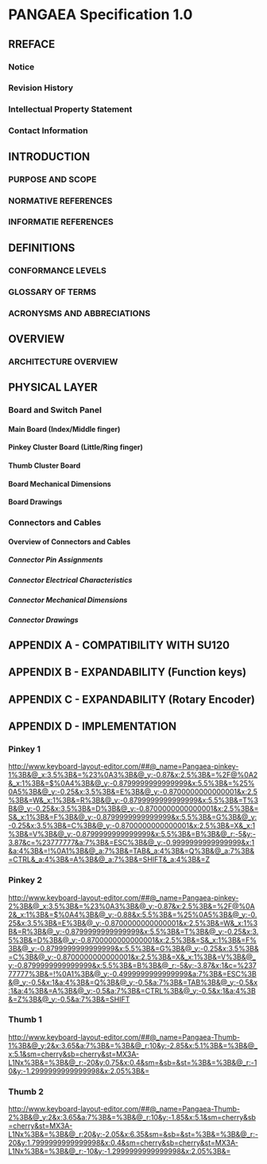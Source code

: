 # PANGAEA Specification 1.0


## RREFACE
### Notice
### Revision History
### Intellectual Property Statement
### Contact Information


## INTRODUCTION
### PURPOSE AND SCOPE
### NORMATIVE REFERENCES
### INFORMATIE REFERENCES


## DEFINITIONS
### CONFORMANCE LEVELS
### GLOSSARY OF TERMS
### ACRONYSMS AND ABBRECIATIONS

## OVERVIEW
### ARCHITECTURE OVERVIEW


## PHYSICAL LAYER
### Board and Switch Panel
#### Main Board (Index/Middle finger)
#### Pinkey Cluster Board (Little/Ring finger)
#### Thumb Cluster Board
#### Board Mechanical Dimensions

#### Board Drawings
### Connectors and Cables
#### Overview of Connectors and Cables
##### Connector Pin Assignments
##### Connector Electrical Characteristics
##### Connector Mechanical Dimensions
##### Connector Drawings


## APPENDIX A - COMPATIBILITY WITH SU120
## APPENDIX B - EXPANDABILITY (Function keys)
## APPENDIX C - EXPANDABILITY (Rotary Encoder)

## APPENDIX D - IMPLEMENTATION

### Pinkey 1
http://www.keyboard-layout-editor.com/##@_name=Pangaea-pinkey-1%3B&@_x:3.5%3B&=%23%0A3%3B&@_y:-0.87&x:2.5%3B&=%2F@%0A2&_x:1%3B&=$%0A4%3B&@_y:-0.8799999999999999&x:5.5%3B&=%25%0A5%3B&@_y:-0.25&x:3.5%3B&=E%3B&@_y:-0.8700000000000001&x:2.5%3B&=W&_x:1%3B&=R%3B&@_y:-0.8799999999999999&x:5.5%3B&=T%3B&@_y:-0.25&x:3.5%3B&=D%3B&@_y:-0.8700000000000001&x:2.5%3B&=S&_x:1%3B&=F%3B&@_y:-0.8799999999999999&x:5.5%3B&=G%3B&@_y:-0.25&x:3.5%3B&=C%3B&@_y:-0.8700000000000001&x:2.5%3B&=X&_x:1%3B&=V%3B&@_y:-0.8799999999999999&x:5.5%3B&=B%3B&@_r:-5&y:-3.87&c=%23777777&a:7%3B&=ESC%3B&@_y:-0.9999999999999999&x:1&a:4%3B&=!%0A1%3B&@_a:7%3B&=TAB&_a:4%3B&=Q%3B&@_a:7%3B&=CTRL&_a:4%3B&=A%3B&@_a:7%3B&=SHIFT&_a:4%3B&=Z

### Pinkey 2
http://www.keyboard-layout-editor.com/##@_name=Pangaea-pinkey-2%3B&@_x:3.5%3B&=%23%0A3%3B&@_y:-0.87&x:2.5%3B&=%2F@%0A2&_x:1%3B&=$%0A4%3B&@_y:-0.88&x:5.5%3B&=%25%0A5%3B&@_y:-0.25&x:3.5%3B&=E%3B&@_y:-0.8700000000000001&x:2.5%3B&=W&_x:1%3B&=R%3B&@_y:-0.8799999999999999&x:5.5%3B&=T%3B&@_y:-0.25&x:3.5%3B&=D%3B&@_y:-0.8700000000000001&x:2.5%3B&=S&_x:1%3B&=F%3B&@_y:-0.8799999999999999&x:5.5%3B&=G%3B&@_y:-0.25&x:3.5%3B&=C%3B&@_y:-0.8700000000000001&x:2.5%3B&=X&_x:1%3B&=V%3B&@_y:-0.8799999999999999&x:5.5%3B&=B%3B&@_r:-5&y:-3.87&x:1&c=%23777777%3B&=!%0A1%3B&@_y:-0.4999999999999999&a:7%3B&=ESC%3B&@_y:-0.5&x:1&a:4%3B&=Q%3B&@_y:-0.5&a:7%3B&=TAB%3B&@_y:-0.5&x:1&a:4%3B&=A%3B&@_y:-0.5&a:7%3B&=CTRL%3B&@_y:-0.5&x:1&a:4%3B&=Z%3B&@_y:-0.5&a:7%3B&=SHIFT

### Thumb 1
http://www.keyboard-layout-editor.com/##@_name=Pangaea-Thumb-1%3B&@_y:2&x:3.65&a:7%3B&=%3B&@_r:10&y:-2.85&x:5.1%3B&=%3B&@_x:5.1&sm=cherry&sb=cherry&st=MX3A-L1Nx%3B&=%3B&@_r:-20&y:0.75&x:0.4&sm=&sb=&st=%3B&=%3B&@_r:-10&y:-1.2999999999999998&x:2.05%3B&=

### Thumb 2
http://www.keyboard-layout-editor.com/##@_name=Pangaea-Thumb-2%3B&@_y:2&x:3.65&a:7%3B&=%3B&@_r:10&y:-1.85&x:5.1&sm=cherry&sb=cherry&st=MX3A-L1Nx%3B&=%3B&@_r:20&y:-2.05&x:6.35&sm=&sb=&st=%3B&=%3B&@_r:-20&y:1.7999999999999998&x:0.4&sm=cherry&sb=cherry&st=MX3A-L1Nx%3B&=%3B&@_r:-10&y:-1.2999999999999998&x:2.05%3B&=

